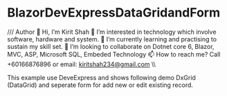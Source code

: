 # BlazorDevExpressDataGridandForm

﻿///
Author 
👋 Hi, I’m Kirit Shah
👀 I’m interested in technology which involve software, hardware and system.
🌱 I’m currently learning and practising to sustain my skill set.
💞️ I’m looking to collaborate on Dotnet core 6, Blazor, MVC, ASP, Microsoft SQL, Embeded Technology
📫 How to reach me? Call +60166876896 or email: kiritshah234@gmail.com
\\\

This example use DeveExpress and shows following demo
DxGrid (DataGrid) and seperate form for add new or edit existing record.
